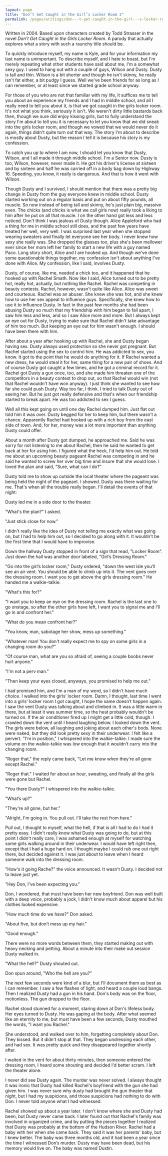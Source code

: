 ```yaml
---
layout: page
title: "Don’t Get Caught in the Girl’s Locker Room 2"
permalink: /pages/writings/don---t-get-caught-in-the-girl---s-locker-room-2
---
```

<!-- wp:paragraph {"textColor":"very-dark-gray","backgroundColor":"very-light-gray","fontSize":"small"} -->
<p class="has-text-color has-background has-small-font-size has-very-dark-gray-color has-very-light-gray-background-color">Written in 2004. Based upon characters created by Todd Strasser in the novel <em>Don't Get Caught in the Girls Locker Room</em>. A parody that actually explores what a story with such a raunchy title should be.</p>
<!-- /wp:paragraph -->

<!-- wp:paragraph -->
<p>To quickly introduce myself, my name is Kyle, and for your
information my last name is unimportant. To describe myself, and I hate to
boast, but I'm merely repeating what other students have said about me, I'm a
somewhat sexy guy. I used to hang out with a couple of guys, Wilson and Dusty.
Dusty is tall and thin. Wilson is a bit shorter and though he isn't skinny, he
really isn't fat either, a bit pudgy I guess. Well we've been friends for as
long as I can remember, or at least since we started grade school anyway.</p>
<!-- /wp:paragraph -->

<!-- wp:paragraph -->
<p>For those of you who are not that familiar with my life, it suffices
me to tell you about an experience my friends and I had in middle school, and
all I really need to tell you about it, is that we got caught in the girls
locker room. It's not what you think, seriously it isn't. We weren't dirty
little bastards back then, though we sure did enjoy kissing girls, but to fully
understand the story I'm about to tell you it is necessary to let you know that
we did sneak into the girls locker room, and though we vowed that we would
never do it again, things didn't quite turn out that way. The story I'm about
to describe is mostly about Dusty, but the reason I tell it is because his
story is my confession.</p>
<!-- /wp:paragraph -->

<!-- wp:paragraph -->
<p>To catch you up to where I am now, I should let you know
that Dusty, Wilson, and I all made it through middle school. I'm a Senior now.
Dusty is too, Wilson, however, never made it. He got his driver's license at sixteen
and by sixteen and half he was carried off in a body bag down by Highway 16. Speeding,
you know, it really is dangerous. And that is how it went with Wilson.</p>
<!-- /wp:paragraph -->

<!-- wp:paragraph -->
<p>Though Dusty and I survived, I should mention that there was
a pretty big change in Dusty from the guy everyone knew in middle school. Dusty
started working out on a regular basis and put on about fifty pounds, all
muscle. So now instead of being tall and skinny, he's just plain big, massive
even. The chicks (and chicks is what we call girls now) really took a liking to
him after he put on all that muscle. I on the other hand got less and less
noticed. Don't think I was jealous of Dusty though. Alice Appleford who had a
thing for me in middle school still does, and the past few years have treated
her well, very well. I was surprised last year when she stopped wearing
sweaters and finally let everyone see her body. I never knew how sexy she
really was. She dropped the glasses too, plus she's been mellower ever since
her mom left her family to start a new life with a guy named Paco. Long story
short, Alice and I are hooked up. And though we've done some questionable
things together, my confession isn't about anything I've done with Alice. My
confession, like I said, involves Dusty.</p>
<!-- /wp:paragraph -->

<!-- wp:paragraph -->
<p>Dusty, of course, like me, needed a chick too, and it
happened that he hooked up with Rachel Smath. Now like I said, Alice turned out
to be pretty hot, really hot, actually, but nothing like Rachel. Rachel was
competing in beauty contests. Rachel, however, wasn't quite like Alice. Alice
was sweet and courteous. Rachel was an abuser. She knew she was hot, and she
knew how to use her sex appeal to influence guys. Specifically, she knew how to
use it to influence Dusty. In fact in the past few months she had been abusing
Dusty so much that my friendship with him began to fall apart, I saw him less
and less, and so I saw Alice more and more. But I always kept an eye out for
Dusty, trying to make sure that Rachel didn't take advantage of him too much. But
keeping an eye out for him wasn't enough. I should have been there with him.</p>
<!-- /wp:paragraph -->

<!-- wp:paragraph -->
<p>After about a year after hooking up with Rachel, she and
Dusty began having sex. Dusty always used protection so she never got pregnant.
But Rachel started using the sex to control him. He was addicted to sex, you
know. It got to the point that he would do anything for it. If Rachel wanted a
new dress, he would steal it for her, same thing for a new pair of shoes. And
of course Dusty got caught a few times, and he got a criminal record for it. Rachel
got Dusty a gun once, too, and she made him threaten one of the competitors in
a beauty contest to drop out, so that Rachel would win (not that Rachel
wouldn't have won anyway). I just think she wanted to see how far she could
push Dusty. Way too far, I think. I tried to talk Dusty out of seeing her. But
he just got really defensive and that's when our friendship started to break
apart. He was too addicted to sex I guess.</p>
<!-- /wp:paragraph -->

<!-- wp:paragraph -->
<p>Well all this kept going on until one day Rachel dumped him.
Just flat out told him it was over. Dusty begged for her to keep him, but there
wasn't a chance. Apparently Rachel had hooked up with a rich boy from the east
side of town. And, for her, money was a lot more important than anything Dusty
could offer.</p>
<!-- /wp:paragraph -->

<!-- wp:paragraph -->
<p>About a month after Dusty got dumped, he approached me. Said
he was sorry for not listening to me about Rachel, then he said he wanted to
get back at her for using him. I figured what the heck, I'd help him out. He
told me about an upcoming beauty pageant Rachel was competing in and he said he
wanted to screw her over big time and insure that she would lose. I loved the
plan and said, “Sure, what can I do?” </p>
<!-- /wp:paragraph -->

<!-- wp:paragraph -->
<p>Dusty told me to show up outside the local theater where the
pageant was being held the night of the pageant. I showed. Dusty was there
waiting for me. That's when all the trouble really began. I'll detail the
events of that night:</p>
<!-- /wp:paragraph -->

<!-- wp:paragraph -->
<p>Dusty led me in a side door to the theater.</p>
<!-- /wp:paragraph -->

<!-- wp:paragraph -->
<p>"What's the plan?" I asked.</p>
<!-- /wp:paragraph -->

<!-- wp:paragraph -->
<p>"Just stick close for now."</p>
<!-- /wp:paragraph -->

<!-- wp:paragraph -->
<p>I didn't really like the idea of Dusty not telling me
exactly what was going on, but I had to help him out, so I decided to go along
with it. It wouldn't be the first time that I would have to improvise.</p>
<!-- /wp:paragraph -->

<!-- wp:paragraph -->
<p>Down the hallway Dusty stopped in front of a sign that read,
"Locker Room". Just down the hall was another door labeled, "Girl’s
Dressing Room."</p>
<!-- /wp:paragraph -->

<!-- wp:paragraph -->
<p>"Go into the girl’s locker room," Dusty ordered,
"down the west isle you'll see an air vent. You should be able to climb up
into it. The vent goes over the dressing room. I want you to get above the
girls dressing room." He handed me a walkie-talkie.</p>
<!-- /wp:paragraph -->

<!-- wp:paragraph -->
<p>"What's this for?"</p>
<!-- /wp:paragraph -->

<!-- wp:paragraph -->
<p>"I want you to keep an eye on the dressing room. Rachel
is the last one to go onstage, so after the other girls have left, I want you
to signal me and I'll go in and confront her."</p>
<!-- /wp:paragraph -->

<!-- wp:paragraph -->
<p>"What do you mean confront her?"</p>
<!-- /wp:paragraph -->

<!-- wp:paragraph -->
<p>"You know, man, sabotage her show, mess up
something."</p>
<!-- /wp:paragraph -->

<!-- wp:paragraph -->
<p>"Whatever man! You don't really expect me to spy on
some girls in a changing room do you?"</p>
<!-- /wp:paragraph -->

<!-- wp:paragraph -->
<p>"Of course man, what are you so afraid of, seeing a
couple boobs never hurt anyone."</p>
<!-- /wp:paragraph -->

<!-- wp:paragraph -->
<p>"I'm not a perv man."</p>
<!-- /wp:paragraph -->

<!-- wp:paragraph -->
<p>"Then keep your eyes closed, anyways, you promised to
help me out."</p>
<!-- /wp:paragraph -->

<!-- wp:paragraph -->
<p>I had promised him, and I'm a man of my word, so I didn't
have much choice. I walked into the girls’ locker room. Damn, I thought, last
time I went into a girls’ locker room I got caught, I hope the same doesn’t
happen again. I saw the vent Dusty was talking about and climbed in. It was a
little warm in there, but at least it was summer time, so the heat probably
wouldn't be turned on. If the air conditioner fired up I might get a little
cold, though. I crawled down the vent until I heard laughing below. I looked
down the vent. The girls were below, all laughing and joking about each other's
bods. None were naked, but they did look pretty sexy in their underwear. I felt
like a pervert. "I'm in position," I whispered into the
walkie-talkie. I made sure the volume on the walkie-talkie was low enough that
it wouldn’t carry into the changing room.</p>
<!-- /wp:paragraph -->

<!-- wp:paragraph -->
<p>"Roger that," the reply came back, "Let me
know when they're all gone except Rachel."</p>
<!-- /wp:paragraph -->

<!-- wp:paragraph -->
<p>"Roger that." I waited for about an hour,
sweating, and finally all the girls were gone but Rachel.</p>
<!-- /wp:paragraph -->

<!-- wp:paragraph -->
<p>"You there Dusty?" I whispered into the
walkie-talkie.</p>
<!-- /wp:paragraph -->

<!-- wp:paragraph -->
<p>"What’s up?"</p>
<!-- /wp:paragraph -->

<!-- wp:paragraph -->
<p>"They're all gone, but her."</p>
<!-- /wp:paragraph -->

<!-- wp:paragraph -->
<p>"Alright, I'm going in. You pull out. I'll take the
rest from here."</p>
<!-- /wp:paragraph -->

<!-- wp:paragraph -->
<p>Pull out, I thought to myself, what the hell, if that is all
I had to do I had it pretty easy. I didn't really know what Dusty was going to
do, but at this point I didn't really care, I was ashamed enough at myself for
watching some girls walking around in their underwear. I would have left right
then, except that I had a huge hard on. I thought maybe I could rub one out
right there, but decided against it. I was just about to leave when I heard
someone walk into the dressing room.</p>
<!-- /wp:paragraph -->

<!-- wp:paragraph -->
<p>"How's it going Rache?" the voice announced. It
wasn't Dusty. I decided not to leave just yet.</p>
<!-- /wp:paragraph -->

<!-- wp:paragraph -->
<p>"Hey Don, I've been expecting you."</p>
<!-- /wp:paragraph -->

<!-- wp:paragraph -->
<p>Don, I wondered, that must have been her new boyfriend. Don
was well built with a deep voice, probably a jock, I didn't know much about
apparel but his clothes looked expensive.</p>
<!-- /wp:paragraph -->

<!-- wp:paragraph -->
<p>"How much time do we have?" Don asked.</p>
<!-- /wp:paragraph -->

<!-- wp:paragraph -->
<p>"About five, but don’t mess up my hair."</p>
<!-- /wp:paragraph -->

<!-- wp:paragraph -->
<p>"Good enough."</p>
<!-- /wp:paragraph -->

<!-- wp:paragraph -->
<p>There were no more words between them, they started making
out with heavy necking and petting. About a minute into their make out session
Dusty walked in.</p>
<!-- /wp:paragraph -->

<!-- wp:paragraph -->
<p>"What the hell?" Dusty shouted out.</p>
<!-- /wp:paragraph -->

<!-- wp:paragraph -->
<p>Don spun around, "Who the hell are you?"</p>
<!-- /wp:paragraph -->

<!-- wp:paragraph -->
<p>The next few seconds were kind of a blur, but I'll document
them as best as I can remember. I saw a few flashes of light, and heard a
couple loud bangs. Then I realized Dusty had a gun in his hand. Don's body was
on the floor, motionless. The gun dropped to the floor.</p>
<!-- /wp:paragraph -->

<!-- wp:paragraph -->
<p>Rachel stood stunned for a moment, staring down at Don's
lifeless body. Her eyes turned to Dusty. He was gaping at the body. After what seemed
like an eternity to me, but must have been a few seconds, Dusty mouthed the
words, "I want you Rachel."</p>
<!-- /wp:paragraph -->

<!-- wp:paragraph -->
<p>She understood, and walked over to him, forgetting
completely about Don. They kissed. But it didn't stop at that. They began
undressing each other, and had sex. It was pretty quick and they disappeared
together shortly after.</p>
<!-- /wp:paragraph -->

<!-- wp:paragraph -->
<p>I waited in the vent for about thirty minutes, then someone
entered the dressing room, I heard some shouting and decided I'd better scram. I
left the theater alone.</p>
<!-- /wp:paragraph -->

<!-- wp:paragraph -->
<p>I never did see Dusty again. The murder was never solved. I
always thought it was ironic that Dusty had killed Rachel's boyfriend with the
gun she had given him. I was never sure why dusty had brought the gun theater
that night, but I had my suspicions, and those suspicions had nothing to do
with Don. I never told anyone what I had witnessed.</p>
<!-- /wp:paragraph -->

<!-- wp:paragraph -->
<p>Rachel showed up about a year later. I don't know where she
and Dusty had been, but Dusty never came back. I later found out that Rachel's
family was involved in organized crime, and by putting the pieces together I
realized that Dusty was probably at the bottom of the Hudson River. Rachel had
a baby with her when she came back. They said it was her parents' baby, but I
knew better. The baby was three months old, and it had been a year since the
time I witnessed Don’s murder. Dusty may have been dead, but his memory would
live on. The baby was named Dustin.</p>
<!-- /wp:paragraph -->
